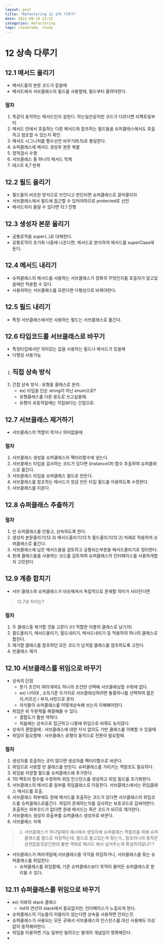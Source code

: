 ```yaml
---
layout: post
title: "Refactoring 12 상속 다루기"
date: 2022-09-18 23:51
categories: Refactoring
tags: cleanCode, study
---
```

# 12 상속 다루기
## 12.1 메서드 올리기
- 메서드들의 본문 코드가 같을때
- 메서드에서 서브클래스의 필드를 사용할때, 필드부터 올려야한다.
### 절차
1. 똑같이 동작하는 메서드인지 살핀다. 하는일은같지만 코드가 다르다면 리팩토링부터
2. 메서드 안에서 호출하는 다른 메서드와 참조하는 필드들을 슈퍼클래스에서도 호출하고 참조할 수 있는지 확인.
3. 메서드 시그니처를 함수선언 바꾸기(6.5)로 통일한다.
4. 슈퍼클래스에 메서드 생성후 본문 복붙
5. 정적검사 수행
6. 서브클래스 중 하나의 메서드 학제
7. 테스트 6,7 반복

## 12.2 필드 올리기
- 필드들이 비슷한 방식으로 쓰인다고 판단되면 슈퍼클래스로 끌어올리자
- 서브클래스에서 필드에 접근할 수 있어야하므로 protected로 선언
- 메서드까지 올릴 수 있다면 12.1 진행

## 12.3 생성자 본문 올리기
- 공통로직을 super(..)로 대체한다.
- 공통로직이 초기화 나중에 나온다면, 메서드로 분리하여 메서드를 superClass에 둔다.

## 12.4 메서드 내리기
- 슈퍼클래스의 메서드를 사용하는 서브클래스가 정확히 무엇인지를 호출자가 알고있을때만 적용할 수 있다.
- 사용처하는 서브클래스를 모른다면 다형성으로 바꿔야한다.

## 12.5 필드 내리기
- 특정 서브클래스에서만 사용하는 필드는 서브클래스로 옮긴다.

## 12.6 타입코드를 서브클래스로 바꾸기

- 특정타입에서만 의미있는 값을 사용하는 필드나 메서드가 있을때
- 다형성 사용가능
1. 직접 상속 방식
    - 
2. 간접 상속 방식 : 유형을 클래스로 분리.
   - ex) 타입을 단순 string이 아닌 enum으로?
   - 유형클래스를 다른 용도로 쓰고싶을때.
   - 유형이 유동적일때는 직접보다는 간접으로.

## 12.7 서브클래스 제거하기
- 서브클래스의 역할이 작거나 의미없을때
 
### 절차
1. 서브클래스 생성을 슈퍼클래스의 팩터리함수에 넣는다.
2. 서브클래스 타입을 검사하는 코드가 있다면 (instanceOf) 함수 추출하여 슈퍼클래스로 옮긴다.
3. 서브클래스 타입을 슈퍼클래스 필드로 만든다.
4. 서브클래스를 참조하는 메서드가 방금 만든 타입 필드를 이용하도록 수정한다.
5. 서브클래스를 지운다.

## 12.8 슈퍼클래스 추출하기
### 절차
1. 빈 슈퍼클래스를 만들고, 상속하도록 한다.
2. 생성자 본문올리기(12.3) 메서드올리기(12.1) 필드올리기(12.2) 차례로 적용하여 슈퍼클래스로 옮긴다.
3. 서브클래스에 남은 메서드들을 검토하고 공통되는부분을 메서드올리기로 정리한다.
4. 원래 클래스들을 사용하는 코드를 검토하여 슈퍼클래스의 인터페이스를 사용하게할지 고민한다.

## 12.9 계층 합치기
- 서브 클래스와  슈퍼클래스가 비슷해져서 독립적으로 존재할 의미가 사라진다면
> 12.7과 차이는?
### 절차
1. 두 클래스중 제거할 것을 고른다 (더 적합한 이름의 클래스로 남기자)
2. 필드올리기, 메서드올리기, 필드내리기, 메서드내리기 등 적용하여 하나의 클래스로 합친다.
3. 제거할 클래스를 참조하던 모든 코드가 남겨질 클래스를 참조하도록 고친다.
4. 빈클래스 제거

## 12.10 서브클래스를 위임으로 바꾸기
- 상속의 단점
    - 분기 조건이 여러개여도 하나의 조건만 선택해 서브클래싱할 수밖에 없다.
    - ex) 나이대 , 소득기준 두가지로 서브클래싱하려면 둘중하나를 선택하여 젊은이,어르신 / 부자,서민으로 분리
    - 자식들이 슈퍼클래스를 어떻게상속해 쓰는지 이해해야한다. 
- 위임은 위 두문제를 해결해줄 수 있다.
    - 결합도가 훨씬 약하다.
    - 처음에는 상속으로 접근하고 나중에 위임으로 바꿔도 늦지않다. 
- 상속이 괜찮을때 : 서브클래스에 대한 지식 없이도 기반 클래스를 이해할 수 있을때
- 위임이 필요할때 : 서브클래스 유형이 동적으로 전환이 필요할때.
### 절차
1. 생성자를 호출하는 곳이 많다면 생성자를 팩터리함수로 바꾼다.
2. 위임으로 사용할 빈 클래스를 만든다. 슈퍼클래스를 가리키는 역참조도 필요하다.
3. 위임을 저장할 필드를 슈퍼클래스에 추가한다.
4. 1의 팩토리 함수를 수정하여 위임 인스턴스를 생성하고 위임 필드를 초기화한다.
5. 서브클래스의 메서드중 일부를 위임클래스로 이동한다. 서브클래스에서는 위임클래스 메서드를 호출.
6. 서브클래스 외부에도 원래 메서드를 호출하는 코드가 있다면 서브클래스의 위임코드를 슈퍼클래스로옮긴다. 위임이 존재하는지를 검사하는 보호코드로 감싸야한다. 호출하는 외부코드가 없다면 원래 메서드는 죽은 코드가 되므로 제거한다.
7. 서브클래스 생성자 호출부를 슈퍼클래스 생성자로 바꾼다.
8. 서브클래스 삭제

 > 1. 서브클래스가 하나일때의 예시에서 생성자에 슈퍼클래스 역참조를 위해 슈퍼클래스를 필드로 저장하는데, 필드로 들고있는게 맞는가,, 참조이니까 동작은 상관없을것같긴한데 불변 객체로 메서드 에서 넘겨주는게 확실하지않나?.?
 
 - 서브클래스가 여러개일때,서브클래스들 각각을 위임하거나, 서브클래스를 묶는 슈퍼클래스를 위임한다.
    - 슈퍼클래스를 위임할때, 기존 슈퍼클래스보다 목적이 줄어든 슈퍼클래스로 분리될 수 있다.

## 12.11 슈퍼클래스를 위임으로 바꾸기
- ex) 자바의 stack 클래스
    - list의 연산이 stack에서 필요없지만, 인터페이스가 노출되게 된다.
- 슈퍼클래스의 기능들이 어울리지 않는다면 상속을 사용하면 안되는것.
- 슈퍼클래스가 사용되는 모든 곳에서 서브클래스의 인스턴스를 대신 사용해도 이상없이 동작해야한다.
- 위임을 이용하면 기능 일부만 빌려오는 별개의 개념임이 명확해진다.
- 
 
 
 



